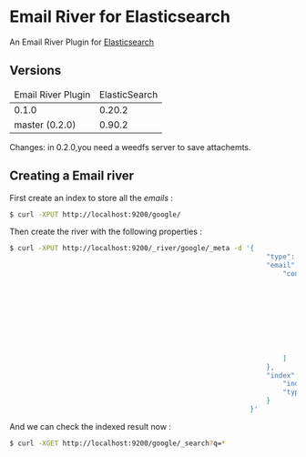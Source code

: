 Email River for Elasticsearch
===========================

An Email River Plugin for [Elasticsearch](http://www.elasticsearch.org/)


Versions
--------

<table>
	<thead>
		<tr>
			<td>Email River Plugin</td>
			<td>ElasticSearch</td>
		</tr>
	</thead>
	<tbody>
		<tr>
			<td>0.1.0</td>
			<td>0.20.2</td>
		</tr>
		<tr>
			<td>master (0.2.0)</td>
			<td>0.90.2</td>
		</tr>
	</tbody>
</table>

Changes:
in 0.2.0,you need a weedfs server to save attachemts.


Creating a Email river
--------------------

First create an index to store all the *emails* :

```sh 
$ curl -XPUT http://localhost:9200/google/
```

Then create the river with the following properties :

```sh
$ curl -XPUT http://localhost:9200/_river/google/_meta -d '{
                                                               "type": "email",
                                                               "email": {
                                                                   "config": [
                                                                       {
                                                                           "host": "pop.exmail.qq.com",
                                                                           "port": 110,
                                                                           "type": "pop3",
                                                                           "username": "river@infinitbyte.com",
                                                                           "password": "ail?sid=9UL",
                                                                           "check_interval": 5000,
                                                                           "skip_count": 1
                                                                       }
                                                                   ]
                                                               },
                                                               "index": {
                                                                   "index": "google",
                                                                   "type": "gmail"
                                                               }
                                                           }'
```

And we can check the indexed result now :


```sh
$ curl -XGET http://localhost:9200/google/_search?q=*
```


